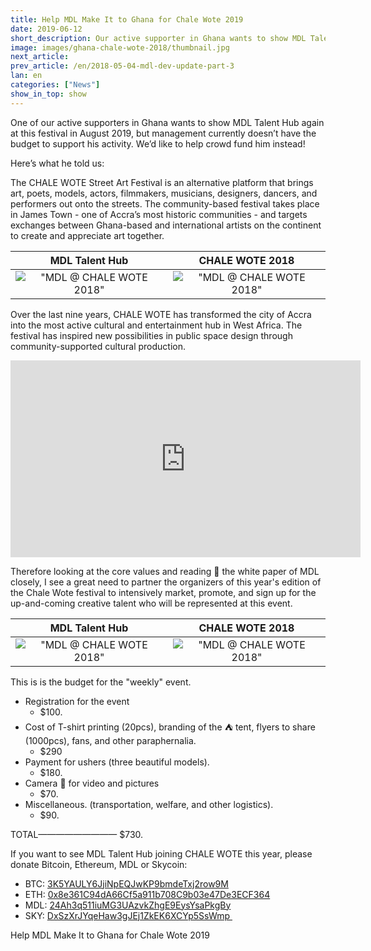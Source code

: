 ```yaml
---
title: Help MDL Make It to Ghana for Chale Wote 2019
date: 2019-06-12
short_description: Our active supporter in Ghana wants to show MDL Talent Hub again at Chale Wote in August 2019, but management currently doesn’t have the budget to support his activity. We’d like to help crowd fund him instead!
image: images/ghana-chale-wote-2018/thumbnail.jpg
next_article:
prev_article: /en/2018-05-04-mdl-dev-update-part-3
lan: en
categories: ["News"]
show_in_top: show
---
```


One of our active supporters in Ghana wants to show MDL Talent Hub again at this festival in August 2019, but management currently doesn’t have the budget to support his activity. We’d like to help crowd fund him instead!

Here’s what he told us:


The CHALE WOTE Street Art Festival is an alternative platform that brings art, poets, models, actors, filmmakers, musicians, designers, dancers, and performers out onto the streets. The community-based festival takes place in James Town - one of Accra’s most historic communities - and targets exchanges between Ghana-based and international artists on the continent to create and appreciate art together.

  MDL Talent Hub             |   CHALE WOTE 2018
  :-------------------------:|:-------------------------:
  !["MDL @ CHALE WOTE 2018"](/images/ghana-chale-wote-2018/001.jpg)  |  !["MDL @ CHALE WOTE 2018"](/images/ghana-chale-wote-2018/004.jpg)


Over the last nine years, CHALE WOTE has transformed the city of Accra into the most active cultural   and entertainment hub in West Africa. The festival has inspired new possibilities in public space design through community-supported cultural production.


<iframe width="560" height="315" src="https://www.youtube.com/embed/511JfWX3vkg" frameborder="0" allow="accelerometer; autoplay; encrypted-media; gyroscope; picture-in-picture" allowfullscreen></iframe>

Therefore looking at the core values and reading 📖 the white paper of MDL closely, I see a great need to partner the organizers of this year's edition of the Chale Wote festival to intensively market, promote, and sign up for the up-and-coming creative talent who will be represented at this event.       

  MDL Talent Hub             |   CHALE WOTE 2018
  :-------------------------:|:-------------------------:
  !["MDL @ CHALE WOTE 2018"](/images/ghana-chale-wote-2018/002.jpg)  |  !["MDL @ CHALE WOTE 2018"](/images/ghana-chale-wote-2018/003.jpg)

This is is the budget for the "weekly" event.                                    

  - Registration for the event  
    - $100.                                                                                    
  - Cost of T-shirt printing (20pcs), branding of the ⛺️ tent, flyers to share (1000pcs), fans, and other paraphernalia.                   
    - $290                                   
  - Payment for ushers (three beautiful models).               
    - $180.                      
  - Camera 🎥 for video and pictures                              
    - $70.                  
  - Miscellaneous. (transportation, welfare, and other logistics).
    - $90.  

TOTAL—————————
$730.

If you want to see MDL Talent Hub joining CHALE WOTE this year, please donate Bitcoin, Ethereum, MDL or Skycoin:

  - BTC: [3K5YAULY6JjiNpEQJwKP9bmdeTxj2row9M](https://www.blockchain.com/btc/address/3K5YAULY6JjiNpEQJwKP9bmdeTxj2row9M)
  - ETH: [0x8e361C94dA66Cf5a911b708C9b03e47De3ECF364](https://etherscan.io/address/0x8e361C94dA66Cf5a911b708C9b03e47De3ECF364)
  - MDL: [24Ah3q511iuMG3UAzvkZhgE9EysYsaPkgBy](https://explorer.mdl.wtf/app/address/24Ah3q511iuMG3UAzvkZhgE9EysYsaPkgBy/1)
  - SKY: [DxSzXrJYqeHaw3gJEj1ZkEK6XCYp5SsWmp ](https://explorer.skycoin.net/app/address/DxSzXrJYqeHaw3gJEj1ZkEK6XCYp5SsWmp/1)

  Help MDL Make It to Ghana for Chale Wote 2019

